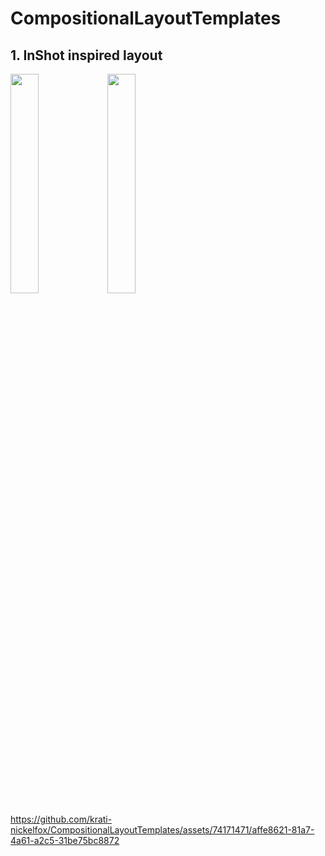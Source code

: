 # CompositionalLayoutTemplates

## 1. InShot inspired layout

<img src="https://github.com/krati-nickelfox/CompositionalLayoutTemplates/assets/74171471/fb68cdff-03dc-4d06-9290-df5cc9785ce0" width="30%" height="30%">

<img src="https://github.com/krati-nickelfox/CompositionalLayoutTemplates/assets/74171471/f77b1bdb-d79a-4909-bc0c-4d1801890714" width="30%" height="30%">

https://github.com/krati-nickelfox/CompositionalLayoutTemplates/assets/74171471/affe8621-81a7-4a61-a2c5-31be75bc8872
